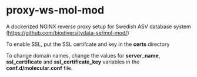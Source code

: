 # proxy-ws-mol-mod

A dockerized NGINX reverse proxy setup for Swedish ASV database system (https://github.com/biodiversitydata-se/mol-mod/)

To enable SSL, put the SSL certifcate and key in the **certs** directory

To change domain names, change the values for **server_name**, **ssl_certificate** and **ssl_certificate_key** variables in the **conf.d/molecular.conf** file.

